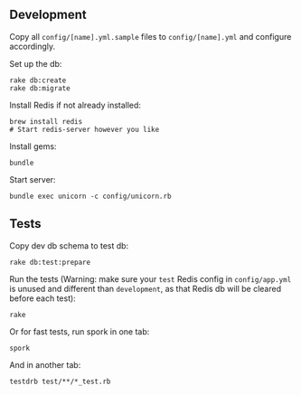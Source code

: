## Development

Copy all `config/[name].yml.sample` files to `config/[name].yml` and configure accordingly.

Set up the db:

    rake db:create
    rake db:migrate

Install Redis if not already installed:

    brew install redis
    # Start redis-server however you like

Install gems:

    bundle

Start server:

    bundle exec unicorn -c config/unicorn.rb


## Tests

Copy dev db schema to test db:

    rake db:test:prepare

Run the tests (Warning: make sure your `test` Redis config in `config/app.yml` is unused and different than `development`, as that Redis db will be cleared before each test):

    rake

Or for fast tests, run spork in one tab:

    spork

And in another tab:

    testdrb test/**/*_test.rb

